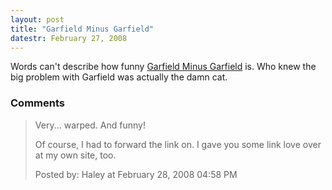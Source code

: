 ```yaml
---
layout: post
title: "Garfield Minus Garfield"
datestr: February 27, 2008
---
```


Words can't describe how funny <a href="http://garfieldminusgarfield.tumblr.com/">Garfield Minus Garfield</a> is.  Who knew the big problem with Garfield was actually the damn cat.

### Comments

<blockquote>
Very... warped. And funny!

Of course, I had to forward the link on. I gave you some link love over at my own site, too. 
<div class="comment-meta">Posted by: Haley at February 28, 2008 04:58 PM</div> </blockquote>

